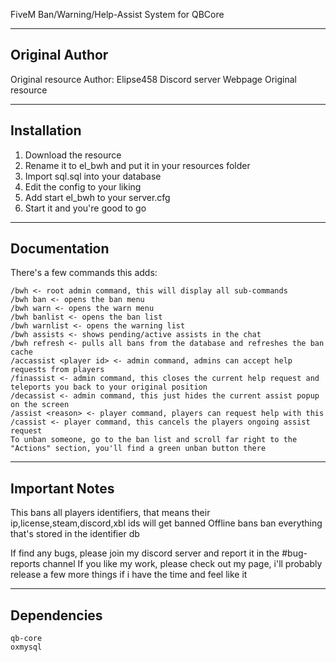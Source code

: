 FiveM Ban/Warning/Help-Assist System for QBCore

---------------
Original Author
---------------
Original resource Author: Elipse458 Discord server Webpage Original resource

------------
Installation
------------
1) Download the resource
2) Rename it to el_bwh and put it in your resources folder
3) Import sql.sql into your database
4) Edit the config to your liking
5) Add start el_bwh to your server.cfg
6) Start it and you're good to go

-------------
Documentation
-------------
There's a few commands this adds:
```
/bwh <- root admin command, this will display all sub-commands
/bwh ban <- opens the ban menu
/bwh warn <- opens the warn menu
/bwh banlist <- opens the ban list
/bwh warnlist <- opens the warning list
/bwh assists <- shows pending/active assists in the chat
/bwh refresh <- pulls all bans from the database and refreshes the ban cache
/accassist <player id> <- admin command, admins can accept help requests from players
/finassist <- admin command, this closes the current help request and teleports you back to your original position
/decassist <- admin command, this just hides the current assist popup on the screen
/assist <reason> <- player command, players can request help with this
/cassist <- player command, this cancels the players ongoing assist request
To unban someone, go to the ban list and scroll far right to the "Actions" section, you'll find a green unban button there
```

---------------
Important Notes
---------------
This bans all players identifiers, that means their ip,license,steam,discord,xbl ids will get banned
Offline bans ban everything that's stored in the identifier db

If find any bugs, please join my discord server and report it in the #bug-reports channel
If you like my work, please check out my page, i'll probably release a few more things if i have the time and feel like it

------------
Dependencies
------------
```
qb-core
oxmysql
```
